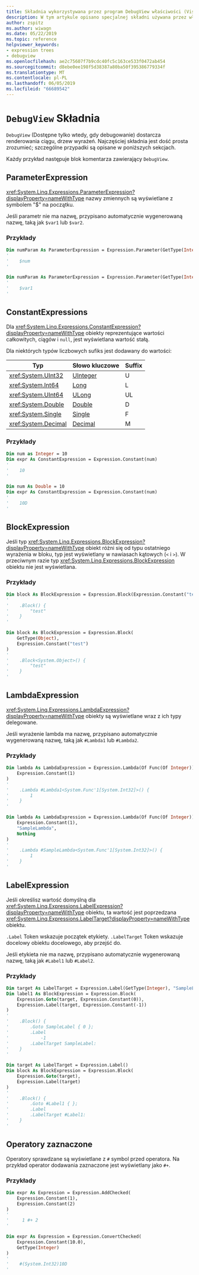 ```yaml
---
title: Składnia wykorzystywana przez program DebugView właściwości (Visual Basic)
description: W tym artykule opisano specjalnej składni używana przez właściwość programu DebugView do produkcji reprezentację ciągu drzew wyrażeń
author: zspitz
ms.author: wiwagn
ms.date: 05/22/2019
ms.topic: reference
helpviewer_keywords:
- expression trees
- debugview
ms.openlocfilehash: ae2c75607f7b9cdc40fc5c163ce533f0472ab454
ms.sourcegitcommit: d8ebe0ee198f5d38387a80ba50f395386779334f
ms.translationtype: MT
ms.contentlocale: pl-PL
ms.lasthandoff: 06/05/2019
ms.locfileid: "66689542"
---
```

# <a name="debugview-syntax"></a>`DebugView` Składnia

`DebugView` (Dostępne tylko wtedy, gdy debugowanie) dostarcza renderowania ciągu, drzew wyrażeń. Najczęściej składnia jest dość prosta zrozumieć; szczególne przypadki są opisane w poniższych sekcjach.

Każdy przykład następuje blok komentarza zawierający `DebugView`.

## <a name="parameterexpression"></a>ParameterExpression

<xref:System.Linq.Expressions.ParameterExpression?displayProperty=nameWithType> nazwy zmiennych są wyświetlane z symbolem "$" na początku.

Jeśli parametr nie ma nazwę, przypisano automatycznie wygenerowaną nazwę, taką jak `$var1` lub `$var2`.

### <a name="examples"></a>Przykłady

```vb
Dim numParam As ParameterExpression = Expression.Parameter(GetType(Integer), "num")
'
'    $num
'

Dim numParam As ParameterExpression = Expression.Parameter(GetType(Integer))
'
'    $var1
'
```

## <a name="constantexpressions"></a>ConstantExpressions

Dla <xref:System.Linq.Expressions.ConstantExpression?displayProperty=nameWithType> obiekty reprezentujące wartości całkowitych, ciągów i `null`, jest wyświetlana wartość stałą.

Dla niektórych typów liczbowych sufiks jest dodawany do wartości:

| Typ | Słowo kluczowe | Suffix |
|--|--|--|
| <xref:System.UInt32> | [UInteger](../../../language-reference/data-types/uinteger-data-type.md) | U |
| <xref:System.Int64> | [Long](../../../language-reference/data-types/long-data-type.md) | L |
| <xref:System.UInt64> | [ULong](../../../language-reference/data-types/ulong-data-type.md) | UL |
| <xref:System.Double> | [Double](../../../language-reference/data-types/double-data-type.md) | D |
| <xref:System.Single> | [Single](../../../language-reference/data-types/single-data-type.md) | F |
| <xref:System.Decimal> | [Decimal](../../../language-reference/data-types/decimal-data-type.md) | M |

### <a name="examples"></a>Przykłady

```vb
Dim num as Integer = 10
Dim expr As ConstantExpression = Expression.Constant(num)
'
'    10
'

Dim num As Double = 10
Dim expr As ConstantExpression = Expression.Constant(num)
'
'    10D
'
```

## <a name="blockexpression"></a>BlockExpression

Jeśli typ <xref:System.Linq.Expressions.BlockExpression?displayProperty=nameWithType> obiekt różni się od typu ostatniego wyrażenia w bloku, typ jest wyświetlany w nawiasach kątowych (`<` i `>`). W przeciwnym razie typ <xref:System.Linq.Expressions.BlockExpression> obiektu nie jest wyświetlana.

### <a name="examples"></a>Przykłady

```vb
Dim block As BlockExpression = Expression.Block(Expression.Constant("test"))
'
'    .Block() {
'        "test"
'    }
'

Dim block As BlockExpression = Expression.Block(
    GetType(Object),
    Expression.Constant("test")
)
'
'    .Block<System.Object>() {
'        "test"
'    }
'
```

## <a name="lambdaexpression"></a>LambdaExpression

<xref:System.Linq.Expressions.LambdaExpression?displayProperty=nameWithType> obiekty są wyświetlane wraz z ich typy delegowane.

Jeśli wyrażenie lambda ma nazwę, przypisano automatycznie wygenerowaną nazwę, taką jak `#Lambda1` lub `#Lambda2`.

### <a name="examples"></a>Przykłady

```vb
Dim lambda As LambdaExpression = Expression.Lambda(Of Func(Of Integer))(
    Expression.Constant(1)
)
'
'    .Lambda #Lambda1<System.Func'1[System.Int32]>() {
'        1
'    }
'

Dim lambda As LambdaExpression = Expression.Lambda(Of Func(Of Integer))(
    Expression.Constant(1),
    "SampleLambda",
    Nothing
)
'
'    .Lambda #SampleLambda<System.Func'1[System.Int32]>() {
'        1
'    }
'
```

## <a name="labelexpression"></a>LabelExpression

Jeśli określisz wartość domyślną dla <xref:System.Linq.Expressions.LabelExpression?displayProperty=nameWithType> obiektu, ta wartość jest poprzedzana <xref:System.Linq.Expressions.LabelTarget?displayProperty=nameWithType> obiektu.

`.Label` Token wskazuje początek etykiety. `.LabelTarget` Token wskazuje docelowy obiektu docelowego, aby przejść do.

Jeśli etykieta nie ma nazwę, przypisano automatycznie wygenerowaną nazwę, taką jak `#Label1` lub `#Label2`.

### <a name="examples"></a>Przykłady

```vb
Dim target As LabelTarget = Expression.Label(GetType(Integer), "SampleLabel")
Dim label1 As BlockExpression = Expression.Block(
    Expression.Goto(target, Expression.Constant(0)),
    Expression.Label(target, Expression.Constant(-1))
)
'
'    .Block() {
'        .Goto SampleLabel { 0 };
'        .Label
'            -1
'        .LabelTarget SampleLabel:
'    }
'

Dim target As LabelTarget = Expression.Label()
Dim block As BlockExpression = Expression.Block(
    Expression.Goto(target),
    Expression.Label(target)
)
'
'    .Block() {
'        .Goto #Label1 { };
'        .Label
'        .LabelTarget #Label1:
'    }
'
```

## <a name="checked-operators"></a>Operatory zaznaczone

Operatory sprawdzane są wyświetlane z `#` symbol przed operatora. Na przykład operator dodawania zaznaczone jest wyświetlany jako `#+`.

### <a name="examples"></a>Przykłady

```vb
Dim expr As Expression = Expression.AddChecked(
    Expression.Constant(1),
    Expression.Constant(2)
)
'
'     1 #+ 2
'

Dim expr As Expression = Expression.ConvertChecked(
    Expression.Constant(10.0),
    GetType(Integer)
)
'
'    #(System.Int32)10D
'
```
